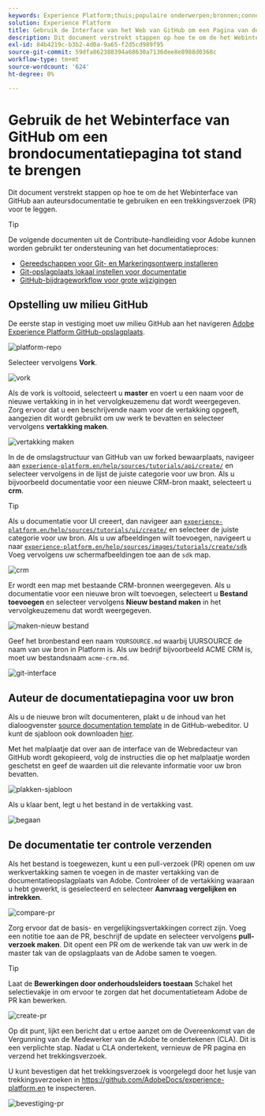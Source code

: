 ```yaml
---
keywords: Experience Platform;thuis;populaire onderwerpen;bronnen;connectors;bronconnectors;bronnen sdk;sdk;SDK
solution: Experience Platform
title: Gebruik de Interface van het Web van GitHub om een Pagina van de Documentatie van Bronnen te creëren
description: Dit document verstrekt stappen op hoe te om de het Webinterface van GitHub aan auteursdocumentatie te gebruiken en een trekkingsverzoek (PR) voor te leggen.
exl-id: 84b4219c-b3b2-4d0a-9a65-f2d5cd989f95
source-git-commit: 59dfa862388394a68630a7136dee8e8988d0368c
workflow-type: tm+mt
source-wordcount: '624'
ht-degree: 0%

---
```


# Gebruik de het Webinterface van GitHub om een brondocumentatiepagina tot stand te brengen

Dit document verstrekt stappen op hoe te om de het Webinterface van GitHub aan auteursdocumentatie te gebruiken en een trekkingsverzoek (PR) voor te leggen.

>[!TIP]
>
>De volgende documenten uit de Contribute-handleiding voor Adobe kunnen worden gebruikt ter ondersteuning van het documentatieproces: <ul><li>[Gereedschappen voor Git- en Markeringsontwerp installeren](https://experienceleague.adobe.com/docs/contributor/contributor-guide/setup/install-tools.html?lang=en)</li><li>[Git-opslagplaats lokaal instellen voor documentatie](https://experienceleague.adobe.com/docs/contributor/contributor-guide/setup/local-repo.html?lang=en)</li><li>[GitHub-bijdrageworkflow voor grote wijzigingen](https://experienceleague.adobe.com/docs/contributor/contributor-guide/setup/full-workflow.html?lang=en)</li></ul>

## Opstelling uw milieu GitHub

De eerste stap in vestiging moet uw milieu GitHub aan het navigeren [Adobe Experience Platform GitHub-opslagplaats](https://github.com/AdobeDocs/experience-platform.en).

![platform-repo](../assets/platform-repo.png)

Selecteer vervolgens **Vork**.

![vork](../assets/fork.png)

Als de vork is voltooid, selecteert u **master** en voert u een naam voor de nieuwe vertakking in in het vervolgkeuzemenu dat wordt weergegeven. Zorg ervoor dat u een beschrijvende naam voor de vertakking opgeeft, aangezien dit wordt gebruikt om uw werk te bevatten en selecteer vervolgens **vertakking maken**.

![vertakking maken](../assets/create-branch.png)

In de de omslagstructuur van GitHub van uw forked bewaarplaats, navigeer aan [`experience-platform.en/help/sources/tutorials/api/create/`](https://github.com/AdobeDocs/experience-platform.en/tree/main/help/sources/tutorials/api/create) en selecteer vervolgens in de lijst de juiste categorie voor uw bron. Als u bijvoorbeeld documentatie voor een nieuwe CRM-bron maakt, selecteert u **crm**.

>[!TIP]
>
>Als u documentatie voor UI creeert, dan navigeer aan [`experience-platform.en/help/sources/tutorials/ui/create/`](https://github.com/AdobeDocs/experience-platform.en/tree/main/help/sources/tutorials/ui/create) en selecteer de juiste categorie voor uw bron. Als u uw afbeeldingen wilt toevoegen, navigeert u naar [`experience-platform.en/help/sources/images/tutorials/create/sdk`](https://github.com/AdobeDocs/experience-platform.en/tree/main/help/sources/images/tutorials/create) Voeg vervolgens uw schermafbeeldingen toe aan de `sdk` map.

![crm](../assets/crm.png)

Er wordt een map met bestaande CRM-bronnen weergegeven. Als u documentatie voor een nieuwe bron wilt toevoegen, selecteert u **Bestand toevoegen** en selecteer vervolgens **Nieuw bestand maken** in het vervolgkeuzemenu dat wordt weergegeven.

![maken-nieuw bestand](../assets/create-new-file.png)

Geef het bronbestand een naam `YOURSOURCE.md` waarbij UURSOURCE de naam van uw bron in Platform is. Als uw bedrijf bijvoorbeeld ACME CRM is, moet uw bestandsnaam `acme-crm.md`.

![git-interface](../assets/git-interface.png)

## Auteur de documentatiepagina voor uw bron

Als u de nieuwe bron wilt documenteren, plakt u de inhoud van het dialoogvenster [source documentation template](./template.md) in de GitHub-webeditor. U kunt de sjabloon ook downloaden [hier](../assets/api-template.zip).

Met het malplaatje dat over aan de interface van de Webredacteur van GitHub wordt gekopieerd, volg de instructies die op het malplaatje worden geschetst en geef de waarden uit die relevante informatie voor uw bron bevatten.

![plakken-sjabloon](../assets/paste-template.png)

Als u klaar bent, legt u het bestand in de vertakking vast.

![begaan](../assets/commit.png)

## De documentatie ter controle verzenden

Als het bestand is toegewezen, kunt u een pull-verzoek (PR) openen om uw werkvertakking samen te voegen in de master vertakking van de documentatieopslagplaats van Adobe. Controleer of de vertakking waaraan u hebt gewerkt, is geselecteerd en selecteer **Aanvraag vergelijken en intrekken**.

![compare-pr](../assets/compare-pr.png)

Zorg ervoor dat de basis- en vergelijkingsvertakkingen correct zijn. Voeg een notitie toe aan de PR, beschrijf de update en selecteer vervolgens **pull-verzoek maken**. Dit opent een PR om de werkende tak van uw werk in de master tak van de opslagplaats van de Adobe samen te voegen.

>[!TIP]
>
>Laat de **Bewerkingen door onderhoudsleiders toestaan** Schakel het selectievakje in om ervoor te zorgen dat het documentatieteam Adobe de PR kan bewerken.

![create-pr](../assets/create-pr.png)

Op dit punt, lijkt een bericht dat u ertoe aanzet om de Overeenkomst van de Vergunning van de Medewerker van de Adobe te ondertekenen (CLA). Dit is een verplichte stap. Nadat u CLA ondertekent, vernieuw de PR pagina en verzend het trekkingsverzoek.

U kunt bevestigen dat het trekkingsverzoek is voorgelegd door het lusje van trekkingsverzoeken in https://github.com/AdobeDocs/experience-platform.en te inspecteren.

![bevestiging-pr](../assets/confirm-pr.png)
